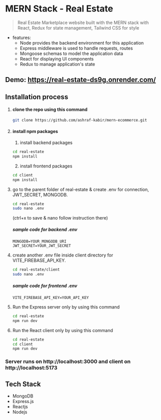 # MERN Stack - Real Estate

> Real Estate Marketplace website built with the MERN stack with React, Redux for state management, Tailwind CSS for style

- features:
  - Node provides the backend environment for this application
  - Express middleware is used to handle requests, routes
  - Mongoose schemas to model the application data
  - React for displaying UI components
  - Redux to manage application's state

## Demo: https://real-estate-ds9g.onrender.com/

## Installation process

1. #### clone the repo using this command

   ```bash
   git clone https://github.com/ashraf-kabir/mern-ecommerce.git
   ```

2. #### install npm packages

   1. install backend packages

   ```bash
   cd real-estate
   npm install
   ```

   2. install frontend packages

   ```bash
   cd client
   npm install
   ```

3. go to the parent folder of real-estate & create .env for connection, JWT_SECRET, MONGODB.

   ```bash
   cd real-estate
   sudo nano .env
   ```

   (ctrl+x to save & nano follow instruction there)

   ##### sample code for backend .env

   ```env
   MONGODB=YOUR_MONGODB_URI
   JWT_SECRET=YOUR_JWT_SECRET
   ```

4. create another .env file inside client directory for VITE_FIREBASE_API_KEY.

   ```bash
   cd real-estate/client
   sudo nano .env
   ```

   ##### sample code for frontend .env

   ```env
   VITE_FIREBASE_API_KEY=YOUR_API_KEY
   ```

5. Run the Express server only by using this command

   ```bash
   cd real-estate
   npm run dev
   ```

6. Run the React client only by using this command
   ```bash
   cd real-estate
   cd client
   npm run dev
   ```

### Server runs on http://localhost:3000 and client on http://localhost:5173

## Tech Stack

- MongoDB
- Express.js
- Reactjs
- Nodejs
